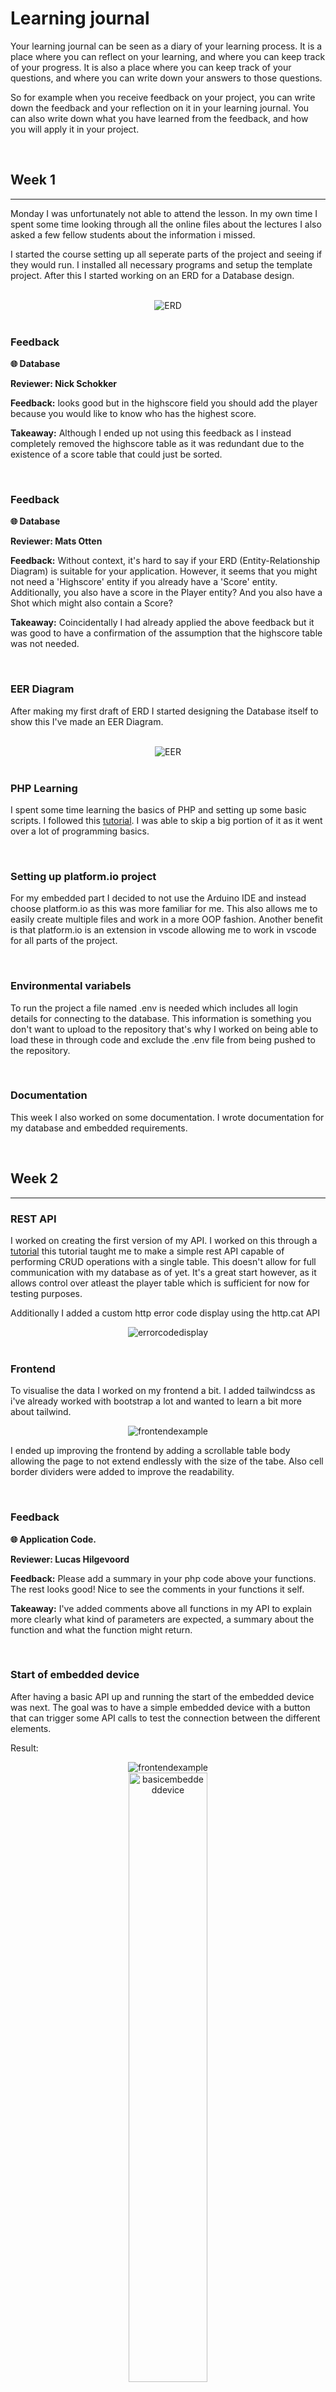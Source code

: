 # Learning journal

Your learning journal can be seen as a diary of your learning process. It is a place where you can reflect on your learning, and where you can keep track of your progress. It is also a place where you can keep track of your questions, and where you can write down your answers to those questions.

So for example when you receive feedback on your project, you can write down the feedback and your reflection on it in your learning journal. You can also write down what you have learned from the feedback, and how you will apply it in your project.

<br>

## Week 1
<hr>

Monday I was unfortunately not able to attend the lesson. In my own time I spent some time looking through all the online files about the lectures I also asked a few fellow students about the information i missed. 

I started the course setting up all seperate parts of the project and seeing if they would run. I installed all necessary programs and setup the template project. After this I started working on an ERD for a Database design.

<br>

<div align="center">
  <img src="/assets/images/ERD.drawio.png" alt="ERD">
</div>

<br>

### Feedback
**🌐 Database**

**Reviewer: Nick Schokker**

**Feedback:** looks good but in the highscore field you should add the player because you would like to know who has the highest score.

**Takeaway:** Although I ended up not using this feedback as I instead completely removed the highscore table as it was redundant due to the existence of a score table that could just be sorted.

<br>

### Feedback
**🌐 Database**

**Reviewer: Mats Otten**

**Feedback:** Without context, it's hard to say if your ERD (Entity-Relationship Diagram) is suitable for your application. However, it seems that you might not need a 'Highscore' entity if you already have a 'Score' entity. Additionally, you also have a score in the Player entity? And you also have a Shot which might also contain a Score?

**Takeaway:** Coincidentally I had already applied the above feedback but it was good to have a confirmation of the assumption that the highscore table was not needed.

<br>

### EER Diagram
After making my first draft of ERD I started designing the Database itself to show this I've made an EER Diagram.

<br>

<div align="center">
  <img src="/assets/images/EER.png" alt="EER">
</div>

<br>

### PHP Learning
I spent some time learning the basics of PHP and setting up some basic scripts. I followed this [tutorial](https://www.youtube.com/watch?v=OK_JCtrrv-c&ab_channel=freeCodeCamp.org). I was able to skip a big portion of it as it went over a lot of programming basics.

<br>

### Setting up platform.io project
For my embedded part I decided to not use the Arduino IDE and instead choose platform.io as this was more familiar for me. This also allows me to easily create multiple files and work in a more OOP fashion. Another benefit is that platform.io is an extension in vscode allowing me to work in vscode for all parts of the project.

<br>

### Environmental variabels
To run the project a file named .env is needed which includes all login details for connecting to the database. This information is something you don't want to upload to the repository that's why I worked on being able to load these in through code and exclude the .env file from being pushed to the repository.

<br>

### Documentation
This week I also worked on some documentation. I wrote documentation for my database and embedded requirements.

<br>


## Week 2
<hr>

### REST API
I worked on creating the first version of my API. I worked on this through a [tutorial](https://www.youtube.com/watch?v=X51KOJKrofU&ab_channel=DaveHollingworth) this tutorial taught me to make a simple rest API capable of performing CRUD operations with a single table. This doesn't allow for full communication with my database as of yet. It's a great start however, as it allows control over atleast the player table which is sufficient for now for testing purposes.

Additionally I added a custom http error code display using the http.cat API
<div align="center">
  <img src="/assets/images/errorcodedisplay.png" alt="errorcodedisplay">
</div>

<br>

### Frontend 
To visualise the data I worked on my frontend a bit. I added tailwindcss as i've already worked with bootstrap a lot and wanted to learn a bit more about tailwind.
<div align="center">
  <img src="/assets/images/frontend.png" alt="frontendexample">
</div>

I ended up improving the frontend by adding a scrollable table body allowing the page to not extend endlessly with the size of the tabe. Also cell border dividers were added to improve the readability.

<br>

### Feedback

**🌐 Application Code.**

**Reviewer: Lucas Hilgevoord**

**Feedback:** Please add a summary in your php code above your functions. The rest looks good! Nice to see the comments in your functions it self.

**Takeaway:** I've added comments above all functions in my API to explain more clearly what kind of parameters are expected, a summary about the function and what the function might return.

<br>

### Start of embedded device
After having a basic API up and running the start of the embedded device was next. The goal was to have a simple embedded device with a button that can trigger some API calls to test the connection between the different elements.

Result:

<div align="center">
  <img src="/assets/images/frontend.png" alt="frontendexample">
</div>

<div align="center">
  <img src="/assets/images/basicembeddeddevice.jpg" alt="basicembeddeddevice" style="width: 50%; height: auto;">
</div>

<br>


<br>

### Wifi Manager
To connect the WeMos and any other embedded device that will be needed for my project I made use of the library WiFiManager. This allows the WeMos to connect to a wifi access point without needing to hard code the SSID and password inside the code. This is more user friendly.

<br>

<div align="center">
  <img src="/assets/images/wifimanager.jpg" alt="wifimanager">
</div>

<br>

### Gyroscope

I worked on getting data from the gyroscope. The gyroscope gives me 3 axis xyz data to see the tilt of the sensor. This will be used to determine the orientation of the controller.

<div align="center">
  <img src="/assets/images/mpu-setup.jpg" alt="mpu-setup">
</div>

<br>

<div align="center">
  <img src="/assets/images/mpu-data.png" alt="mpu-data">
</div>

<br>

### Documentation
During week 2 I worked on several portions of documentation. I started with fixing some images not correctly showing up in the documentation. After this I wrote documentation explaining my API. For now this only explains the endpoints for fetching, creating, deleting and updating players. I also went around all my documentatin to add some br tags to improve readability. Finally I worked throughout the week to keep my journal up to date to prevent having to write it all in one go.

In the weekend I additionally worked on writing some documentation about working with the MPU6050.

## Week 3
<hr>

### MPU6050
Improved mpu data collection by using the [DMP](embedded/technical_documentation.md#). The data collected is now processed before being retrieved from the sensor. 
<div align="center">
  <img src="/assets/images/mpuimproveddata.png" alt="mpu-data">
</div>

<br>

### Concept sketches
To visualize the end product better I drew up some concept sketches.
<div align="center">
  <img src="/assets/images/product_concept.png" alt="product_concept">
  <img src="/assets/images/cursor_concept.png" alt="cursor_concept">
</div>

<br>

### Bluetooth

#### Bluetooth server
To connect the controller to the display in the future a form of communication was needed. I worked on setting up a bluetooth server that can receive data through a bluetooth connection.

I used the app: BluetoothLE (IOS)
<div align="center">
  <img src="/assets/images/bluetooth_data.png" alt="bluetooth_data">
</div>
<div align="center">
  <img src="/assets/images/bluetooth_app_connection.jpg" alt="bluetooth_app_connection" style="width: 25%; height: auto;">
</div>

#### Bluetooth client
To test the connectivity between the controller and the display. I established a Bluetooth client for the controller. This allows the controller to connect to the other ESP32

#### Reconnection
I also added an option to reconnect to the BT server when the device is disconnected. This wasn't working automatically before so I added this feature by making the server resume advertising after its device is disconnected.

#### Data communication
I worked on communicating between two ESP32's to send over the MPU data below is the result of this work:
<div align="center">
  <img src="/assets/images/bt-mpu-data.png" alt="bt-mpu-data" style="width: 75%;">
  <img src="/assets/images/bt-setup.jpg" alt="bt-setup" style="width: 75%;">
</div>


<br>

### Switching WeMos to ESP32-S3
The WeMos allows for a wifi connection but not a bluetooth connection. Together with some other issues I encountered I decided to switch to the ESP32-S3. This not only allows me to use bluetooth but also opens some other options such as using 2 cores, better performance and ability to connect to 5Ghz wifi channels which the WeMos could not.

### Rubrics Frontend, Backend & Database
During the course of IoT we discussed the requirements of all 3 elements. From this I learned not much from the backend and frontend side of the discussion, but I did however get reminded to normalize my database. This is good information to get reminded of and I've added this to my todo list.

### Concept design for controller
I worked on drawing up some designs for my controller. This can be seen in the concept and design documentation.

I also started working on some prototype 3D models in fusion.
<div align="center">
  <img src="/assets/images/fusion-controller-prototype1.png" alt="fusion-controller-prototype">
</div>

<div align="center">
  <img src="/assets/images/joystick-model.png" alt="joystick-model">
</div>

### 3D printing
I worked on a fusion model for the controller. For this I used Fusion360.
<div align="center">
  <img src="/assets/images/first-print.jpg" alt="bluetooth_app_connection">
</div>
This model was mostly to get a feelig of the size of the controller to see if everything would fit the way I expted from inspecting it in the CAD.
<div align="center">
  <img src="/assets/images/fusion-inside-controller.png" alt="bluetooth_app_connection">
</div>
Some noticeable missing components in the CAD above are:

- Trigger button
- Hole for joystick
- DC DC Converter

Next I worked on the design for the trigger button. I opened up a wii controller to see how this was done here. I noticed that the button was loose and was connected using a T join see picture below.

<div align="center">
  <img src="/assets/images/trigger-design.png" alt="trigger-design">
</div>

This joint allows the button to move up and down to press a button. I worked on making a system similair to this. For now I've only made the design of the button itself. I changed the button to have a sharper edge to allow for easier shooting. The wii controller has a softer edge which could lead to your finger sliding off easier when rapid firing.

<div align="center">
  <img src="/assets/images/wiicontrollerinside.jpg" alt="wiicontrollerinside">
</div>

### Display board
I worked on setting up the display board I ordered: [Link](https://nl.aliexpress.com/item/1005005865107357.html?spm=a2g0o.order_list.order_list_main.60.7df579d2vYjQyw&gatewayAdapt=glo2nld) I encountered a lot of problems trying to get any example code to run. I looked into the most used resource for this screen through this repo: https://github.com/witnessmenow/ESP32-Cheap-Yellow-Display. None of the example seemed to work after some research I found out my screen used a slightly different model number than the repo. The display has an onboard ESP32-2432S024 while the repo used ESP32-2432S024. A repo with resources about this model: https://github.com/NoosaHydro/2.4inch_ESP32-2432S024/blob/main/6-User_Manual/Getting%20started%202.4%20Inch.pdf. 

I followed the [User manual](https://github.com/NoosaHydro/2.4inch_ESP32-2432S024/blob/main/6-User_Manual/Getting%20started%202.4%20Inch.pdf) in the Arduino IDE to see if I could get the display running. I plan on moving over to platform.io later but the documentation was written in Arduino.

To use the display a library is required called TFT_eSPI a important fact for using this library is that the library needs to configured before use. This is done by changing the User_Setup.h to use the correct pins and settings. This was all found in the user manual.

Setup a project using the right board in my case its the "esp32dev" in arduino in platformio this would be "Espressif ESP32 Dev Module"
